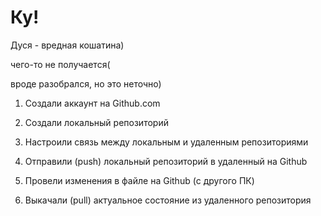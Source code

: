 # Ку!

Дуся - вредная кошатина)

чего-то не получается(

вроде разобрался, но это неточно)

1. Создали аккаунт на Github.com

2. Создали локальный репозиторий

3. Настроили связь между локальным и удаленным репозиториями

4. Отправили (push) локальный репозиторий в удаленный на Github

5. Провели изменения в файле на Github (с другого ПК)

6. Выкачали (pull) актуальное состояние из удаленного репозитория